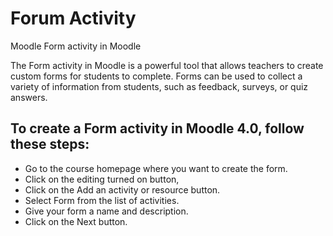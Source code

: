 <h1>Forum Activity</h1>

Moodle Form activity in Moodle 

The Form activity in Moodle  is a powerful tool that allows teachers to create custom forms for students to complete. Forms can be used to collect a variety of information from students, such as feedback, surveys, or quiz answers.

<h2>To create a Form activity in Moodle 4.0, follow these steps:</h2>

* Go to the course homepage where you want to create the form.
* Click on the editing turned on button,
* Click on the Add an activity or resource button.
* Select Form from the list of activities.
* Give your form a name and description.
* Click on the Next button.
  


